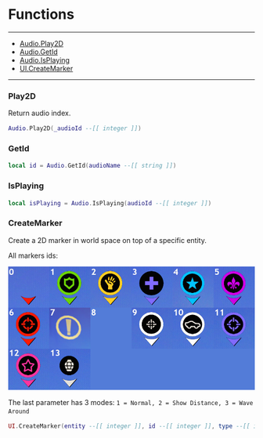 # Functions

---

- [Audio.Play2D](#/functions#play2D)
- [Audio.GetId](#/functions#getId)
- [Audio.IsPlaying](#/functions#isPlaying)
- [UI.CreateMarker](#/functions#createMarker)

---

### Play2D
Return audio index.

```lua
Audio.Play2D(_audioId --[[ integer ]])
```

### GetId

```lua
local id = Audio.GetId(audioName --[[ string ]])
```

### IsPlaying

```lua
local isPlaying = Audio.IsPlaying(audioId --[[ integer ]])
```

### CreateMarker
Create a 2D marker in world space on top of a specific entity.

All markers ids:

![Mg5Ej6d](https://raw.githubusercontent.com/K3rhos/SR3MP-Docs/main/docs/images/Mg5Ej6d.jpg)

The last parameter has 3 modes: `1 = Normal, 2 = Show Distance, 3 = Wave Around`

```lua
UI.CreateMarker(entity --[[ integer ]], id --[[ integer ]], type --[[ integer ]])
```
